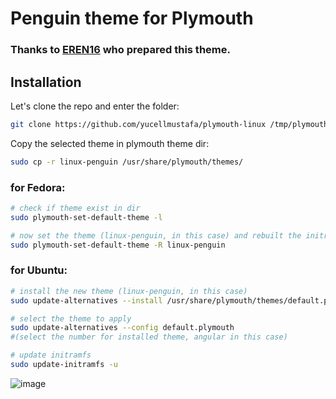 # Penguin theme for Plymouth

### Thanks to [EREN16](https://www.gnome-look.org/p/1805336) who prepared this theme.

## Installation

Let's clone the repo and enter the folder:
```bash
git clone https://github.com/yucellmustafa/plymouth-linux /tmp/plymouth-linux && cd /tmp/plymouth-linux
```

Copy the selected theme in plymouth theme dir:
```bash
sudo cp -r linux-penguin /usr/share/plymouth/themes/
```

### for Fedora:
```bash
# check if theme exist in dir
sudo plymouth-set-default-theme -l

# now set the theme (linux-penguin, in this case) and rebuilt the initrd
sudo plymouth-set-default-theme -R linux-penguin
```

### for Ubuntu:
```bash
# install the new theme (linux-penguin, in this case)
sudo update-alternatives --install /usr/share/plymouth/themes/default.plymouth default.plymouth /usr/share/plymouth/themes/angular/linux-penguin.plymouth 100

# select the theme to apply
sudo update-alternatives --config default.plymouth
#(select the number for installed theme, angular in this case)

# update initramfs
sudo update-initramfs -u
```

![image](https://user-images.githubusercontent.com/49123562/228576333-24c6e63a-8c35-4892-9212-aae21e4c18bf.png)
